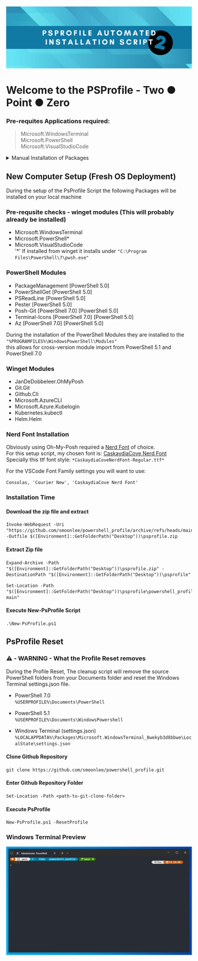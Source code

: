 ![psprofile-automated-installation-script-header-png](content/github_psprofile_v2_header.png)

# Welcome to the PSProfile - Two &#9679; Point &#9679; Zero

### Pre-requites Applications required: 
> Microsoft.WindowsTerminal \
> Microsoft.PowerShell \
> Microsoft.VisualStudioCode 
> 
<details>
<summary>Manual Installation of Packages</summary>

#### Microsoft.WindowsTerminal 
```
winget.exe install --exact --silent --id Microsoft.WindowsTerminal
```

#### Microsoft.PowerShell
```
winget.exe install --exact --silent --id Microsoft.PowerShell
```

#### Microsoft.VisualStudioCode
```
winget.exe install --exact --silent --id Microsoft.VisualStudioCode --scope machine
```
</details>

## New Computer Setup (Fresh OS Deployment)
During the setup of the PsProfile Script the following Packages will be installed on your local machine 

### Pre-requsite checks - winget modules (This will probably already be installed)
 - Microsoft.WindowsTerminal
 - Microsoft.PowerShell*
 - Microsoft.VisualStudioCode \
'*' If installed from winget it installs under `"C:\Program Files\PowerShell\7\pwsh.exe"`

### PowerShell Modules
 - PackageManagement [PowerShell 5.0]
 - PowerShellGet [PowerShell 5.0]
 - PSReadLine [PowerShell 5.0]
 - Pester [PowerShell 5.0]
 - Posh-Git [PowerShell 7.0] [PowerShell 5.0]
 - Terminal-Icons [PowerShell 7.0] [PowerShell 5.0]
 - Az [PowerShell 7.0] [PowerShell 5.0]

During the installation of the PowerShell Modules they are installed to the `"%PROGRAMFILES%\WindowsPowerShell\Modules"` \
this allows for cross-version module import from PowerShell 5.1 and PowerShell 7.0

### Winget Modules
 - JanDeDobbeleer.OhMyPosh
 - Git.Git
 - Github.Cli
 - Microsoft.AzureCLI
 - Microsoft.Azure.Kubelogin
 - Kubernetes.kubectl
 - Helm.Helm

### Nerd Font Installation
Obviously using Oh-My-Posh required a [Nerd Font](https://www.nerdfonts.com/font-downloads) of choice. \
For this setup script, my chosen font is: [CaskaydiaCove Nerd Font](https://github.com/ryanoasis/nerd-fonts/releases/download/v3.0.2/CascadiaCode.zip) \
Specially this ttf font style: `*CaskaydiaCoveNerdFont-Regular.ttf*`

For the VSCode Font Family settings you will want to use:
```
Consolas, 'Courier New', 'CaskaydiaCove Nerd Font'
```

### Installation Time

#### Download the zip file and extract 
```
Invoke-WebRequest -Uri "https://github.com/smoonlee/powershell_profile/archive/refs/heads/main.zip" -Outfile $([Environment]::GetFolderPath("Desktop"))\psprofile.zip
```

#### Extract Zip file
```
Expand-Archive -Path "$([Environment]::GetFolderPath("Desktop"))\psprofile.zip" -DestinationPath "$([Environment]::GetFolderPath("Desktop"))\psprofile"
```

```
Set-Location -Path "$([Environment]::GetFolderPath("Desktop"))\psprofile\powershell_profile-main"
```

#### Execute New-PsProfile Script
```
.\New-PsProfile.ps1
```

## PsProfile Reset 

### ⚠️ -  WARNING - What the Profile Reset removes 
During the Profile Reset, The cleanup script will remove the source PowerShell folders from your Documents folder and reset the Windows Terminal settings.json file.

 - PowerShell 7.0 \
    `%USERPROFILE%\Documents\PowerShell`

- PowerShell 5.1 \
    `%USERPROFILE%\Documents\WindowsPowershell`

- Windows Terminal (settings.json) \
    `%LOCALAPPDATA%\Packages\Microsoft.WindowsTerminal_8wekyb3d8bbwe\LocalState\settings.json`

#### Clone Github Repository
```
git clone https://github.com/smoonlee/powershell_profile.git
```

#### Enter Github Repository Folder
```
Set-Location -Path <path-to-git-clone-folder>
```

#### Execute PsProfile
```
New-PsProfile.ps1 -ResetProfile
```

### Windows Terminal Preview 

![windows-termianl-psprfile-example](content/windows-terminal-psprpfile-pwsh7.png)
